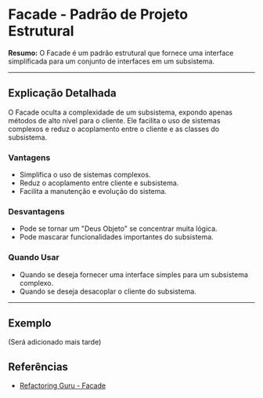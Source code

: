 # Facade - Padrão de Projeto Estrutural

**Resumo:**
O Facade é um padrão estrutural que fornece uma interface simplificada para um conjunto de interfaces em um subsistema.

---

## Explicação Detalhada
O Facade oculta a complexidade de um subsistema, expondo apenas métodos de alto nível para o cliente. Ele facilita o uso de sistemas complexos e reduz o acoplamento entre o cliente e as classes do subsistema.

### Vantagens
- Simplifica o uso de sistemas complexos.
- Reduz o acoplamento entre cliente e subsistema.
- Facilita a manutenção e evolução do sistema.

### Desvantagens
- Pode se tornar um "Deus Objeto" se concentrar muita lógica.
- Pode mascarar funcionalidades importantes do subsistema.

### Quando Usar
- Quando se deseja fornecer uma interface simples para um subsistema complexo.
- Quando se deseja desacoplar o cliente do subsistema.

---

## Exemplo
(Será adicionado mais tarde)

## Referências
- [Refactoring Guru - Facade](https://refactoring.guru/pt-br/design-patterns/facade)
